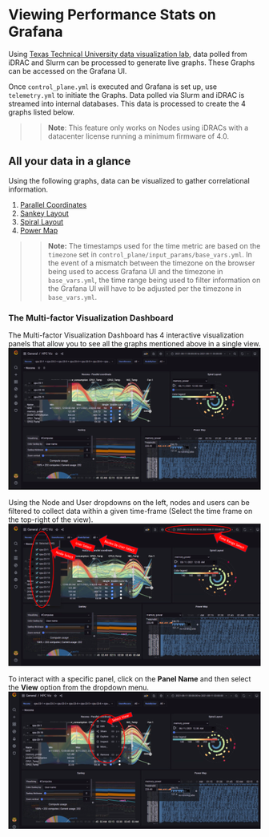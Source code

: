 # Viewing Performance Stats on Grafana

Using [Texas Technical University data visualization lab](https://idatavisualizationlab.github.io/HPCC), data polled from iDRAC and Slurm can be processed to generate live graphs. These Graphs can be accessed on the Grafana UI.

Once `control_plane.yml` is executed and Grafana is set up, use `telemetry.yml` to initiate the Graphs. Data polled via Slurm and iDRAC is streamed into internal databases. This data is processed to create the 4 graphs listed below.

>> __Note__: This feature only works on Nodes using iDRACs with a datacenter license running a minimum firmware of 4.0.

## All your data in a glance

Using the following graphs, data can be visualized to gather correlational information.
1. [Parallel Coordinates](Visualizations/ParallelCoordinates.md)
2. [Sankey Layout](Visualizations/SankeyLayout.md)
3. [Spiral Layout](Visualizations/SpiralLayout.md)
4. [Power Map](Visualizations/PowerMaps.md)

>> __Note:__ The timestamps used for the time metric are based on the `timezone` set in `control_plane/input_params/base_vars.yml`.  In the event of a mismatch between the timezone on the browser being used to access Grafana UI and the timezone in `base_vars.yml`, the time range being used to filter information on the Grafana UI will have to be adjusted per the timezone in `base_vars.yml`.

### The Multi-factor Visualization Dashboard
The Multi-factor Visualization Dashboard has 4 interactive visualization panels that allow you to see all the graphs mentioned above in a single view.
![Multi Factor Visualization Dashboard](Images/MultiFactorVisualizationDashboard.png)

Using the Node and User dropdowns on the left, nodes and users can be filtered to collect data within a given time-frame (Select the time frame on the top-right of the view).
![Multi Factor Visualization ](Images/MultiFactorVisualizationDashboard_Filter.png)

To interact with a specific panel, click on the __Panel Name__ and then select the __View__ option from the dropdown menu.
![img.png](Images/MultiFactorVisualizationDashboard_Interact.png)


